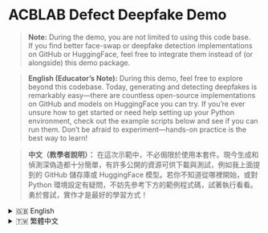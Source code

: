 # ACBLAB Defect Deepfake Demo

> **Note:** During the demo, you are not limited to using this code base.  
> If you find better face-swap or deepfake detection implementations on GitHub or HuggingFace, feel free to integrate them instead of (or alongside) this demo package.

> **English (Educator’s Note):**
> During this demo, feel free to explore beyond this codebase. Today, generating and detecting deepfakes is remarkably easy—there are countless open-source implementations on GitHub and models on HuggingFace you can try. If you’re ever unsure how to get started or need help setting up your Python environment, check out the example scripts below and see if you can run them. Don’t be afraid to experiment—hands-on practice is the best way to learn!

> **中文（教學者說明）：**
> 在這次示範中，不必侷限於使用本套件。現今生成和偵測深偽造都十分簡單，有許多公開的資源可供下載與測試，例如我上面提到的 GitHub 儲存庫或 HuggingFace 模型。若你不知道從哪裡開始，或對 Python 環境設定有疑問，不妨先參考下方的範例程式碼，試著執行看看。勇於嘗試，實作才是最好的學習方式！

<details>
<summary>🇬🇧 English</summary>

---

## Demo WebSite
**Demo Web:** [Link](http://140.113.164.91:8888)  
<img src="https://github.com/user-attachments/assets/e32f0297-50b3-4b89-8813-5f83e0dc2cc5" alt="Demo Screenshot" width="100%" />

## Overview
<summary>🇬🇧 English</summary>

---

## Demo WebSite
**Demo Web:** [Link](http://140.113.164.91:8888)  
<img src="https://github.com/user-attachments/assets/e32f0297-50b3-4b89-8813-5f83e0dc2cc5" alt="Demo Screenshot" width="100%" />

## Overview
This repository contains two CPU-only Python scripts for:
1. **Face-Swap Generation** (`defect_generator.py`)  
2. **Deepfake Detection** (`defect_detector_hf.py`)

Both scripts use hardcoded paths. Edit configuration variables at the top of each file before running.

## Prerequisites
- Python 3.8 or above  
- Git (to clone MobileFaceSwap)  
- Internet connection (for downloading the HuggingFace model)

## Installation
Install required Python packages:
```bash
pip install torch torchvision transformers pillow opencv-python numpy paddlepaddle tqdm
```
> For CPU-only PaddlePaddle, use the appropriate command from https://www.paddlepaddle.org.cn/install/quick.

Clone the MobileFaceSwap repository alongside `defect_generator.py`:
```bash
git clone https://github.com/Seanseattle/MobileFaceSwap.git
```

## Directory Structure
```
ACBLAB-DEFECT-DEEPFAKE-Demo/
├── defect_generator.py
├── defect_detector_hf.py
├── MobileFaceSwap/
├── data/
│   ├── source/source.jpg
│   └── target/
├── results/
└── models/
    └── pretrained_detector.pth
```

## Configuration

### defect_generator.py
At the top of the file, set:
```python
SOURCE = "<path to aligned source image>"
TARGET = "<path or directory of target images>"
OUTPUT_DIR = "results"
GITHUB_PROJECT_PATH = os.path.join(dir_here, "MobileFaceSwap")
WEIGHT_PATH = os.path.join(GITHUB_PROJECT_PATH, "checkpoints", "MobileFaceSwap_224.pdparams")
```
> **Note:** Download the pretrained weights from  
> https://github.com/Seanseattle/MobileFaceSwap/blob/main/checkpoints/MobileFaceSwap_224.pdparams?raw=true

### defect_detector_hf.py
At the top of the file, set:
```python
IMAGE_PATH = "<path to test image>"
HF_MODEL   = "prithivMLmods/open-deepfake-detection"
```

## Usage
Run face-swap generation:
```bash
python defect_generator.py
```
Run deepfake detection:
```bash
python defect_detector_hf.py
```

## Related Links
- **MobileFaceSwap GitHub Repository**: https://github.com/Seanseattle/MobileFaceSwap  
- **HuggingFace Deepfake Models**: https://huggingface.co/models?sort=downloads&search=deepfake  
- **PyTorch Previous Versions**: https://pytorch.org/get-started/previous-versions/  
  *Use this link to download and install a specific PyTorch release compatible with your CUDA or CPU setup.*  
- **Miniconda Installer**: https://www.anaconda.com/docs/getting-started/miniconda/install  
  *Miniconda provides a lightweight environment manager for creating isolated Python environments.*  
- **HuggingFace Hub**: https://huggingface.co  
  *Explore and download open-source models, datasets, and more from the HuggingFace community.*

## Troubleshooting Examples
1. **Missing Python Modules**  
   - *Error:* `ModuleNotFoundError: No module named 'torch'`  
   - *Reason:* Required package not installed.  
   - *Solution:* `pip install torch torchvision`

2. **File Not Found**  
   - *Error:* `FileNotFoundError: [Errno 2] No such file or directory: 'data/source/source.jpg'`  
   - *Reason:* IMAGE_PATH or SOURCE path is incorrect or file missing.  
   - *Solution:* Check the path variable and ensure the file exists.

3. **HuggingFace Model Download Timeout**  
   - *Error:* `HTTPError: Connection timed out`  
   - *Reason:* Network issues or rate limits.  
   - *Solution:* Pre-download the model manually:  
     ```bash
     transformers-cli download prithivMLmods/open-deepfake-detection
     ```

4. **Image Decode Failure**  
   - *Error:* `cv2.error: unsupported or invalid image format`  
   - *Reason:* Incorrect image format or corrupted file.  
   - *Solution:* Convert to `.png` or `.jpg`, or use `imread_unicode` for long paths.

5. **Memory Exhaustion**  
   - *Error:* `RuntimeError: CUDA out of memory` or slow CPU processing  
   - *Reason:* Large image sizes.  
   - *Solution:* Resize images to 256×256 or smaller.

6. **Permission Denied**  
   - *Error:* `PermissionError: [Errno 13] Permission denied: 'results/'`  
   - *Reason:* Output directory not writable.  
   - *Solution:*  
     ```bash
     chmod +w results/
     ```

## License
MIT

---
</details>

<details>
<summary>🇹🇼 繁體中文</summary>

---

## 示範網站
**示範網址：** [點此進入](http://140.113.164.91:8888)  
<img src="https://github.com/user-attachments/assets/e32f0297-50b3-4b89-8813-5f83e0dc2cc5" alt="Demo Screenshot" width="100%" />

## 概述
本儲存庫包含兩個僅限 CPU 的 Python 腳本：
1. **人臉置換生成** (`defect_generator.py`)  
2. **深偽偵測** (`defect_detector_hf.py`)

兩者皆採硬編碼路徑，請在執行前於檔案頂部修改相關變數。

## 先決條件
- Python 3.8 或以上  
- Git（用於克隆 MobileFaceSwap）  
- 網路連線（用於下載 HuggingFace 模型）

## 安裝
安裝所需的 Python 套件：
```bash
pip install torch torchvision transformers pillow opencv-python numpy paddlepaddle tqdm
```
> 若僅需 CPU 版本 PaddlePaddle，請參考 https://www.paddlepaddle.org.cn/install/quick。

克隆 MobileFaceSwap：
```bash
git clone https://github.com/Seanseattle/MobileFaceSwap.git
```

## 目錄結構
```
ACBLAB-DEFECT-DEEPFAKE-Demo/
├── defect_generator.py
├── defect_detector_hf.py
├── MobileFaceSwap/
├── data/
│   ├── source/source.jpg
│   └── target/
├── results/
└── models/
    └── pretrained_detector.pth
```

## 配置

### defect_generator.py
在檔案頂部設定：
```python
SOURCE = "<對齊後來源圖像路徑>"
TARGET = "<目標圖像或資料夾路徑>"
OUTPUT_DIR = "results"
GITHUB_PROJECT_PATH = os.path.join(dir_here, "MobileFaceSwap")
WEIGHT_PATH = os.path.join(GITHUB_PROJECT_PATH, "checkpoints", "MobileFaceSwap_224.pdparams")
```
> **注意：** 請從  
> https://github.com/Seanseattle/MobileFaceSwap/blob/main/checkpoints/MobileFaceSwap_224.pdparams?raw=true  
> 下載預訓練權重檔。

### defect_detector_hf.py
在檔案頂部設定：
```python
IMAGE_PATH = "<待測試圖像路徑>"
HF_MODEL   = "prithivMLmods/open-deepfake-detection"
```

## 使用方式
執行人臉置換：
```bash
python defect_generator.py
```
執行深偽偵測：
```bash
python defect_detector_hf.py
```

## 相關連結
- **MobileFaceSwap GitHub 儲存庫**： https://github.com/Seanseattle/MobileFaceSwap  
- **HuggingFace 深偽模型**： https://huggingface.co/models?sort=downloads&search=deepfake  
- **PyTorch 舊版本下載**： https://pytorch.org/get-started/previous-versions/  
  *可從此下載與您的 CUDA/CPU 相容的特定 PyTorch 版本。*  
- **Miniconda 安裝指南**： https://www.anaconda.com/docs/getting-started/miniconda/install  
  *使用 Miniconda 建立隔離的 Python 虛擬環境。*  
- **HuggingFace Hub**： https://huggingface.co  
  *探索並下載開源模型、資料集等資源。*

## 故障排除示例
1. **缺少 Python 套件**  
   - *錯誤:* `ModuleNotFoundError: No module named 'torch'`  
   - *原因:* 未安裝必要套件  
   - *解決:*  
     ```bash
     pip install torch torchvision
     ```

2. **檔案未找到**  
   - *錯誤:* `FileNotFoundError: [Errno 2] No such file or directory: 'data/source/source.jpg'`  
   - *原因:* 路徑錯誤或檔案不存在  
   - *解決:* 確認檔案路徑及名稱

3. **HuggingFace 下載逾時**  
   - *錯誤:* `HTTPError: Connection timed out`  
   - *原因:* 網路或速率限制  
   - *解決:*  
     ```bash
     transformers-cli download prithivMLmods/open-deepfake-detection
     ```

4. **影像解碼失敗**  
   - *錯誤:* `cv2.error: unsupported or invalid image format`  
   - *原因:* 圖片格式不支援或損毀  
   - *解決:* 轉檔為 `.jpg` 或 `.png`，或使用 `imread_unicode`

5. **記憶體不足**  
   - *錯誤:* `RuntimeError: CUDA out of memory`  
   - *原因:* 圖片過大  
   - *解決:* 調整為 256×256 或更小

6. **權限被拒**  
   - *錯誤:* `PermissionError: [Errno 13] Permission denied: 'results/'`  
   - *原因:* 無寫入權限  
   - *解決:*  
     ```bash
     chmod +w results/
     ```

## 授權
MIT

---
</details>

